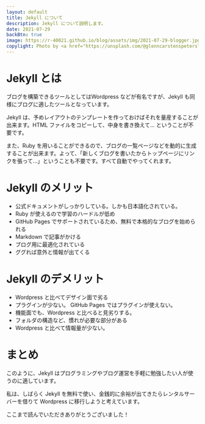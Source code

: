 ```yaml
---
layout: default
title: Jekyll について
description: Jekyll について説明します。
date: 2021-07-29
backBtn: true
image: https://r-40021.github.io/blog/assets/img/2021-07-29-blogger.jpg
copylight: Photo by <a href="https://unsplash.com/@glenncarstenspeters?utm_source=unsplash&utm_medium=referral&utm_content=creditCopyText" target="_blank" rel="noopener noreferrer">Glenn Carstens-Peters</a> on <a href="https://unsplash.com/?utm_source=unsplash&utm_medium=referral&utm_content=creditCopyText" target="_blank" rel="noopener noreferrer">Unsplash</a>
---
```


# Jekyll とは
ブログを構築できるツールとしてはWordpress などが有名ですが、Jekyll も同様にブログに適したツールとなっています。

Jekyll は、予めレイアウトのテンプレートを作っておけばそれを量産することが出来ます。HTML ファイルをコピーして、中身を書き換えて... ということが不要です。

また、Ruby を用いることができるので、ブログの一覧ページなどを動的に生成することが出来ます。よって、「新しくブログを書いたからトップページにリンクを張って...」ということも不要です。すべて自動でやってくれます。

# Jekyll のメリット
- 公式ドキュメントがしっかりしている。しかも日本語化されている。
- Ruby が使えるので学習のハードルが低め
- GitHub Pages でサポートされているため、無料で本格的なブログを始められる
- Markdown で記事がかける
- ブログ用に最適化されている
- ググれば意外と情報が出てくる

# Jekyll のデメリット
- Wordpress と比べてデザイン面で劣る
- プラグインが少ない。
GitHub Pages ではプラグインが使えない。
- 機能面でも、Wordpress と比べると見劣りする。
- フォルダの構造など、慣れが必要な部分がある
- Wordpress と比べて情報量が少ない。

# まとめ
このように、Jekyll はプログラミングやブログ運営を手軽に勉強したい人が使うのに適しています。

私は、しばらく Jekyll を無料で使い、金銭的に余裕が出てきたらレンタルサーバーを借りて Wordpress に移行しようと考えています。

ここまで読んでいただきありがとうございました！ 
